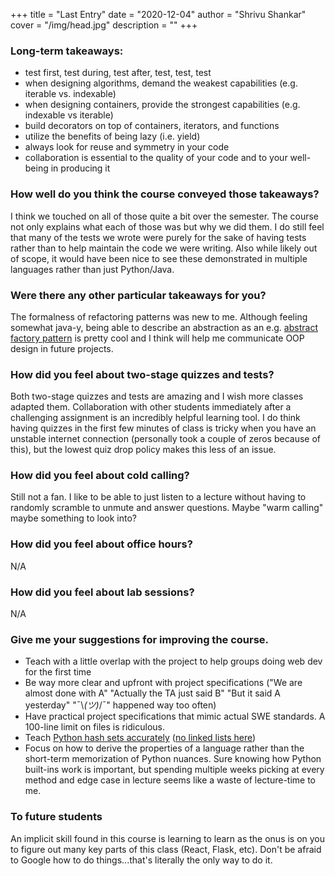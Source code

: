 +++
title = "Last Entry"
date = "2020-12-04"
author = "Shrivu Shankar"
cover = "/img/head.jpg"
description = ""
+++

### Long-term takeaways:

* test first, test during, test after, test, test, test
* when designing algorithms, demand the weakest capabilities (e.g. iterable vs. indexable)
* when designing containers, provide the strongest capabilities (e.g. indexable vs iterable)
* build decorators on top of containers, iterators, and functions
* utilize the benefits of being lazy (i.e. yield)
* always look for reuse and symmetry in your code
* collaboration is essential to the quality of your code and to your well-being in producing it

### How well do you think the course conveyed those takeaways?

I think we touched on all of those quite a bit over the semester. The course not only explains what each of those was but why we did them. I do still feel that many of the tests we wrote were purely for the sake of having tests rather than to help maintain the code we were writing. Also while likely out of scope, it would have been nice to see these demonstrated in multiple languages rather than just Python/Java.

### Were there any other particular takeaways for you?

The formalness of refactoring patterns was new to me. Although feeling somewhat java-y, being able to describe an abstraction as an e.g. [abstract factory pattern](https://en.wikipedia.org/wiki/Abstract_factory_pattern) is pretty cool and I think will help me communicate OOP design in future projects.

### How did you feel about two-stage quizzes and tests?

Both two-stage quizzes and tests are amazing and I wish more classes adapted them. Collaboration with other students immediately after a challenging assignment is an incredibly helpful learning tool. I do think having quizzes in the first few minutes of class is tricky when you have an unstable internet connection (personally took a couple of zeros because of this), but the lowest quiz drop policy makes this less of an issue.

### How did you feel about cold calling?

Still not a fan. I like to be able to just listen to a lecture without having to randomly scramble to unmute and answer questions. Maybe "warm calling" maybe something to look into?

### How did you feel about office hours?

N/A

### How did you feel about lab sessions?

N/A

### Give me your suggestions for improving the course.

* Teach with a little overlap with the project to help groups doing web dev for the first time
* Be way more clear and upfront with project specifications ("We are almost done with A" "Actually the TA just said B" "But it said A yesterday" "¯\\_(ツ)_/¯" happened way too often) 
* Have practical project specifications that mimic actual SWE standards. A 100-line limit on files is ridiculous.
* Teach [Python hash sets accurately](https://piazza.com/class/kdm1crxn32e6dm?cid=127) ([no linked lists here](https://hg.python.org/releasing/3.6/file/tip/Objects/setobject.c))
* Focus on how to derive the properties of a language rather than the short-term memorization of Python nuances. Sure knowing how Python built-ins work is important, but spending multiple weeks picking at every method and edge case in lecture seems like a waste of lecture-time to me.

### To future students

An implicit skill found in this course is learning to learn as the onus is on you to figure out many key parts of this class (React, Flask, etc). Don't be afraid to Google how to do things...that's literally the only way to do it.